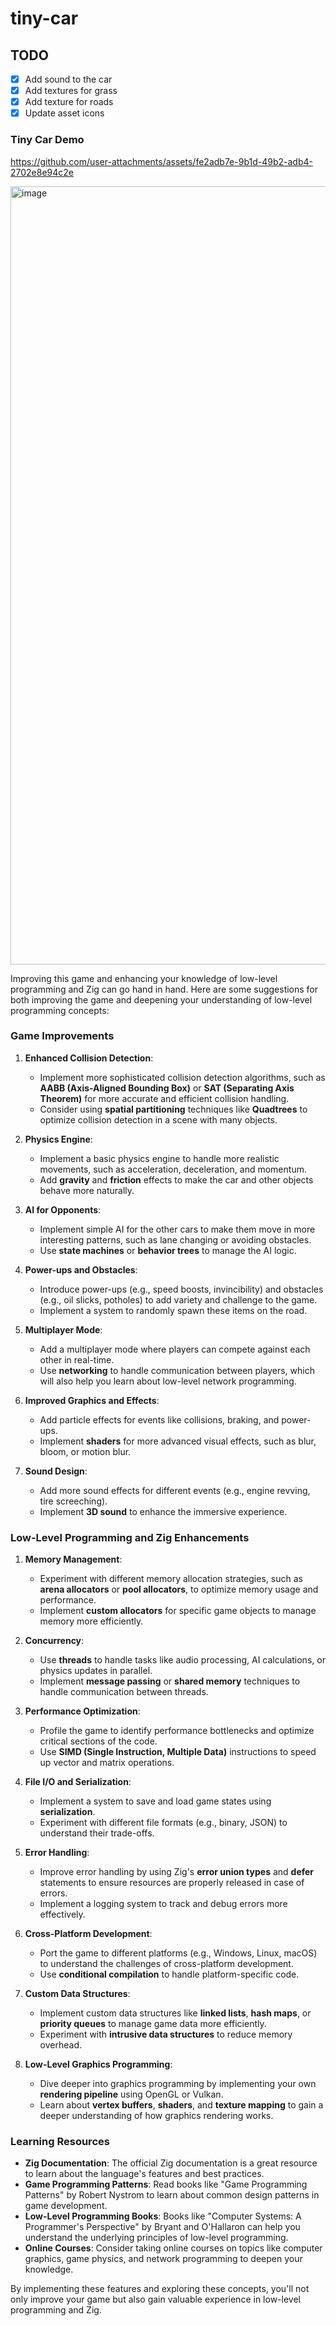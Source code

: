 # tiny-car

## TODO
- [x] Add sound to the car
- [x] Add textures for grass
- [x] Add texture for roads
- [x] Update asset icons

### Tiny Car Demo


https://github.com/user-attachments/assets/fe2adb7e-9b1d-49b2-adb4-2702e8e94c2e

<img width="1245" alt="image" src="https://github.com/user-attachments/assets/34453f71-e27d-41d1-9129-d86c38149251">

Improving this game and enhancing your knowledge of low-level programming and Zig can go hand in hand. Here are some suggestions for both improving the game and deepening your understanding of low-level programming concepts:

### Game Improvements

1. **Enhanced Collision Detection**:
   - Implement more sophisticated collision detection algorithms, such as **AABB (Axis-Aligned Bounding Box)** or **SAT (Separating Axis Theorem)** for more accurate and efficient collision handling.
   - Consider using **spatial partitioning** techniques like **Quadtrees** to optimize collision detection in a scene with many objects.

2. **Physics Engine**:
   - Implement a basic physics engine to handle more realistic movements, such as acceleration, deceleration, and momentum.
   - Add **gravity** and **friction** effects to make the car and other objects behave more naturally.

3. **AI for Opponents**:
   - Implement simple AI for the other cars to make them move in more interesting patterns, such as lane changing or avoiding obstacles.
   - Use **state machines** or **behavior trees** to manage the AI logic.

4. **Power-ups and Obstacles**:
   - Introduce power-ups (e.g., speed boosts, invincibility) and obstacles (e.g., oil slicks, potholes) to add variety and challenge to the game.
   - Implement a system to randomly spawn these items on the road.

5. **Multiplayer Mode**:
   - Add a multiplayer mode where players can compete against each other in real-time.
   - Use **networking** to handle communication between players, which will also help you learn about low-level network programming.

6. **Improved Graphics and Effects**:
   - Add particle effects for events like collisions, braking, and power-ups.
   - Implement **shaders** for more advanced visual effects, such as blur, bloom, or motion blur.

7. **Sound Design**:
   - Add more sound effects for different events (e.g., engine revving, tire screeching).
   - Implement **3D sound** to enhance the immersive experience.

### Low-Level Programming and Zig Enhancements

1. **Memory Management**:
   - Experiment with different memory allocation strategies, such as **arena allocators** or **pool allocators**, to optimize memory usage and performance.
   - Implement **custom allocators** for specific game objects to manage memory more efficiently.

2. **Concurrency**:
   - Use **threads** to handle tasks like audio processing, AI calculations, or physics updates in parallel.
   - Implement **message passing** or **shared memory** techniques to handle communication between threads.

3. **Performance Optimization**:
   - Profile the game to identify performance bottlenecks and optimize critical sections of the code.
   - Use **SIMD (Single Instruction, Multiple Data)** instructions to speed up vector and matrix operations.

4. **File I/O and Serialization**:
   - Implement a system to save and load game states using **serialization**.
   - Experiment with different file formats (e.g., binary, JSON) to understand their trade-offs.

5. **Error Handling**:
   - Improve error handling by using Zig's **error union types** and **defer** statements to ensure resources are properly released in case of errors.
   - Implement a logging system to track and debug errors more effectively.

6. **Cross-Platform Development**:
   - Port the game to different platforms (e.g., Windows, Linux, macOS) to understand the challenges of cross-platform development.
   - Use **conditional compilation** to handle platform-specific code.

7. **Custom Data Structures**:
   - Implement custom data structures like **linked lists**, **hash maps**, or **priority queues** to manage game data more efficiently.
   - Experiment with **intrusive data structures** to reduce memory overhead.

8. **Low-Level Graphics Programming**:
   - Dive deeper into graphics programming by implementing your own **rendering pipeline** using OpenGL or Vulkan.
   - Learn about **vertex buffers**, **shaders**, and **texture mapping** to gain a deeper understanding of how graphics rendering works.

### Learning Resources

- **Zig Documentation**: The official Zig documentation is a great resource to learn about the language's features and best practices.
- **Game Programming Patterns**: Read books like "Game Programming Patterns" by Robert Nystrom to learn about common design patterns in game development.
- **Low-Level Programming Books**: Books like "Computer Systems: A Programmer's Perspective" by Bryant and O'Hallaron can help you understand the underlying principles of low-level programming.
- **Online Courses**: Consider taking online courses on topics like computer graphics, game physics, and network programming to deepen your knowledge.

By implementing these features and exploring these concepts, you'll not only improve your game but also gain valuable experience in low-level programming and Zig.
